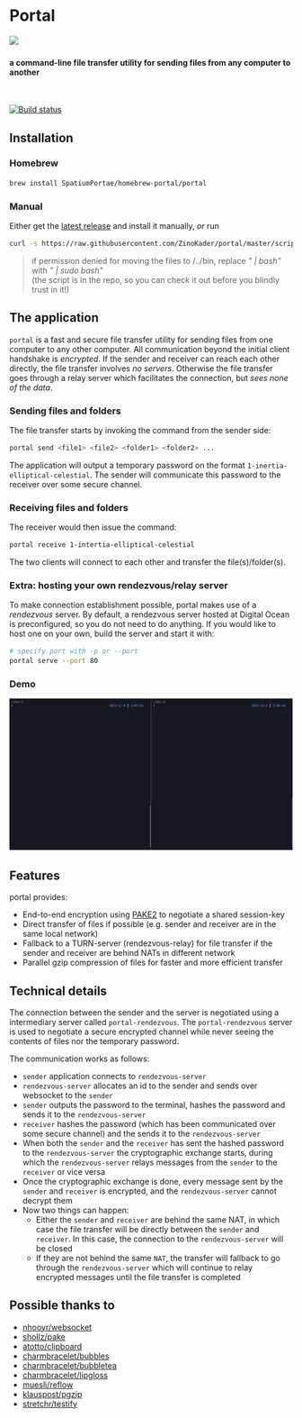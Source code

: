 # Portal

<img src="https://user-images.githubusercontent.com/6842167/172497072-e196c2d0-f0f9-4039-83f4-5d7e056e97cf.png" width="375" height="auto">

#### a command-line file transfer utility for sending files from any computer to another

<br>


[![Build status](https://img.shields.io/github/workflow/status/SpatiumPortae/portal/release)](https://github.com/SpatiumPortae/portal/actions?workflow=release)

## Installation

### Homebrew

```bash
brew install SpatiumPortae/homebrew-portal/portal
```

### Manual

Either get the [latest release](https://github.com/ZinoKader/portal/releases/latest) and install it manually, _or_ run

```bash
curl -s https://raw.githubusercontent.com/ZinoKader/portal/master/scripts/install.sh | bash
```

> if permission denied for moving the files to /../bin, replace _" | bash"_ with _" | sudo bash"_ <br>
(the script is in the repo, so you can check it out before you blindly trust in it!)

## The application

`portal` is a fast and secure file transfer utility for sending files from one computer to any other computer. All communication beyond the initial client handshake is _encrypted_. If the sender and receiver can reach each other directly, the file transfer involves _no servers_. Otherwise the file transfer goes through a relay server which facilitates the connection, but _sees none of the data_.

### Sending files and folders

The file transfer starts by invoking the command from the sender side:

```bash
portal send <file1> <file2> <folder1> <folder2> ...
```

The application will output a temporary password on the format `1-inertia-elliptical-celestial`. 
The sender will communicate this password to the receiver over some secure channel.

### Receiving files and folders

The receiver would then issue the command:

```bash
portal receive 1-intertia-elliptical-celestial
```

The two clients will connect to each other and transfer the file(s)/folder(s).

### Extra: hosting your own rendezvous/relay server

To make connection establishment possible, portal makes use of a _rendezvous_ server. By default, a rendezvous server hosted at Digital Ocean is preconfigured, so you do not need to do anything. If you would like to host one on your own, build the server and start it with:

```bash
# specify port with -p or --port
portal serve --port 80
```

### Demo

![demo](./assets/demo.gif)

## Features

portal provides:

- End-to-end encryption using [PAKE2](https://en.wikipedia.org/wiki/Password-authenticated_key_agreement) to negotiate a shared session-key
- Direct transfer of files if possible (e.g. sender and receiver are in the same local network)
- Fallback to a TURN-server (rendezvous-relay) for file transfer if the sender and receiver are behind NATs in different network
- Parallel gzip compression of files for faster and more efficient transfer

## Technical details

The connection between the sender and the server is negotiated using a intermediary server called `portal-rendezvous`. The `portal-rendezvous` server is used to negotiate a secure encrypted channel while never seeing the contents of files nor the temporary password.

The communication works as follows:

- `sender` application connects to `rendezvous-server`
- `rendezvous-server` allocates an id to the sender and sends over websocket to the `sender`
- `sender` outputs the password to the terminal, hashes the password and sends it to the `rendezvous-server`
- `receiver` hashes the password (which has been communicated over some secure channel) and the sends it to the `rendezvous-server`
- When both the `sender` and the `receiver` has sent the hashed password to the `rendezvous-server` the cryptographic exchange starts, during which the `rendezvous-server` relays messages from the `sender` to the `receiver` or vice versa
- Once the cryptographic exchange is done, every message sent by the `sender` and `receiver` is encrypted, and the `rendezvous-server` cannot decrypt them
- Now two things can happen: 
  - Either the `sender` and `receiver` are behind the same NAT, in which case the file transfer will be directly between the `sender` and `receiver`. In this case, the connection to the `rendezvous-server` will be closed
  - If they are not behind the same `NAT`, the transfer will fallback to go through the `rendezvous-server` which will continue to relay encrypted messages until the file transfer is completed

## Possible thanks to

- [nhooyr/websocket](https://github.com/nhooyr/websocket)
- [shollz/pake](https://github.com/schollz/pake)
- [atotto/clipboard](https://github.com/atotto/clipboard)
- [charmbracelet/bubbles](https://github.com/charmbracelet/bubbles)
- [charmbracelet/bubbletea](https://github.com/charmbracelet/bubbletea)
- [charmbracelet/lipgloss](https://github.com/charmbracelet/lipgloss)
- [muesli/reflow](https://github.com/muesli/reflow)
- [klauspost/pgzip](https://github.com/klauspost/pgzip)
- [stretchr/testify](https://github.com/stretchr/testify)

